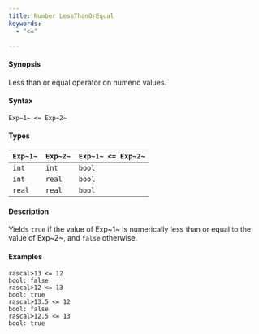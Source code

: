 ```yaml
---
title: Number LessThanOrEqual
keywords:
  - "<="

---
```


#### Synopsis

Less than or equal operator on numeric values.

#### Syntax

`Exp~1~ <= Exp~2~`

#### Types

| `Exp~1~` |  `Exp~2~` | `Exp~1~ <= Exp~2~`  |
| --- | --- | --- |
| `int`     |  `int`     | `bool`                |
| `int`     |  `real`    | `bool`                |
| `real`    |  `real`    | `bool`                |

#### Description

Yields `true` if the value of Exp~1~ is numerically less than or equal to the value of Exp~2~, and `false` otherwise.

#### Examples

```rascal-shell 
rascal>13 <= 12
bool: false
rascal>12 <= 13
bool: true
rascal>13.5 <= 12
bool: false
rascal>12.5 <= 13
bool: true
```

